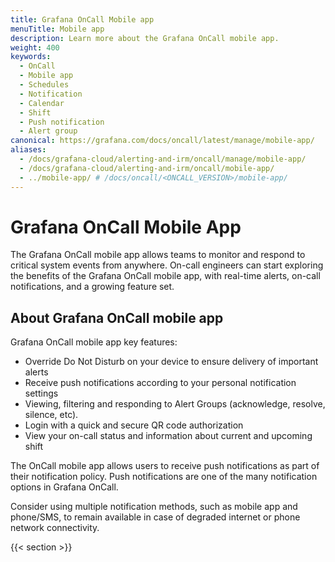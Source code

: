 ```yaml
---
title: Grafana OnCall Mobile app
menuTitle: Mobile app
description: Learn more about the Grafana OnCall mobile app.
weight: 400
keywords:
  - OnCall
  - Mobile app
  - Schedules
  - Notification
  - Calendar
  - Shift
  - Push notification
  - Alert group
canonical: https://grafana.com/docs/oncall/latest/manage/mobile-app/
aliases:
  - /docs/grafana-cloud/alerting-and-irm/oncall/manage/mobile-app/
  - /docs/grafana-cloud/alerting-and-irm/oncall/mobile-app/
  - ../mobile-app/ # /docs/oncall/<ONCALL_VERSION>/mobile-app/
---
```


# Grafana OnCall Mobile App

The Grafana OnCall mobile app allows teams to monitor and respond to critical system events from anywhere.
On-call engineers can start exploring the benefits of the Grafana OnCall mobile app, with real-time alerts, on-call notifications, and a growing feature set.

## About Grafana OnCall mobile app

Grafana OnCall mobile app key features:

- Override Do Not Disturb on your device to ensure delivery of important alerts
- Receive push notifications according to your personal notification settings
- Viewing, filtering and responding to Alert Groups (acknowledge, resolve, silence, etc).
- Login with a quick and secure QR code authorization
- View your on-call status and information about current and upcoming shift

The OnCall mobile app allows users to receive push notifications as part of their notification policy.
Push notifications are one of the many notification options in Grafana OnCall.

Consider using multiple notification methods, such as mobile app and phone/SMS,
to remain available in case of degraded internet or phone network connectivity.

{{< section >}}

